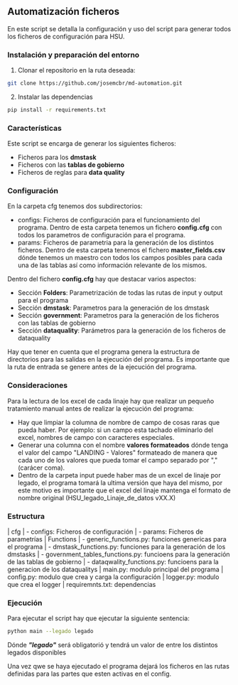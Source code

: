 ## Automatización ficheros

En este script se detalla la configuración y uso del script para generar todos los ficheros de configuración para HSU.

### Instalación y preparación del entorno

1. Clonar el repositorio en la ruta deseada:

```bash
git clone https://github.com/josemcbr/md-automation.git
```

2. Instalar las dependencias

```bash
pip install -r requirements.txt
```

### Características

Este script se encarga de generar los siguientes ficheros:
- Ficheros para los **dmstask**
- Ficheros con las **tablas de gobierno**
- Ficheros de reglas para **data quality**

### Configuración

En la carpeta cfg tenemos dos subdirectorios:
- configs: Ficheros de configuración para el funcionamiento del programa. Dentro de esta carpeta tenemos un fichero **config.cfg** con todos los parametros de configuración para el programa.
- params: Ficheros de parametria para la generación de los distintos ficheros. Dentro de esta carpeta tenemos el fichero **master_fields.csv** dónde tenemos un maestro con todos los campos posibles para cada una de las tablas así como información relevante de los mismos.

Dentro del fichero **config.cfg** hay que destacar varios aspectos:
- Sección **Folders**: Parametrización de todas las rutas de input y output para el programa
- Sección **dmstask**: Parametros para la generación de los dmstask
- Sección **government**: Parametros para la generación de los ficheros con las tablas de gobierno
- Sección **dataquality**: Parámetros para la generación de los ficheros de dataquality

Hay que tener en cuenta que el programa genera la estructura de directorios para las salidas en la ejecución del programa. Es importante que la ruta de entrada se genere antes de la ejecución del programa.

### Consideraciones

Para la lectura de los excel de cada linaje hay que realizar un pequeño tratamiento manual antes de realizar la ejecución del programa:
- Hay que limpiar la columna de nombre de campo de cosas raras que pueda haber. Por ejemplo: si un campo esta tachado eliminarlo del excel, nombres de campo con caracteres especiales.
- Generar una columna con el nombre **valores formateados** dónde tenga el valor del campo "LANDING - Valores" formateado de manera que cada uno de los valores que pueda tomar el campo separado por "," (carácer coma).
- Dentro de la carpeta input puede haber mas de un excel de linaje por legado, el programa tomará la ultima versión que haya del mismo, por este motivo es importante que el excel del linaje mantenga el formato de nombre original (HSU_legado_Linaje_de_datos vXX.X)

### Estructura
| cfg
| - configs: Ficheros de configuración
| - params: Ficheros de parametrías
| Functions
| - generic_functions.py: funciones genericas para el programa
| - dmstask_functions.py: funciones para la generación de los dmstasks
| - government_tables_functions.py: funcioens para la generación de las tablas de gobierno
| - dataqwality_functions.py: funcioens para la generacion de los dataqualitys
| main.py: modulo principal del programa
| config.py: modulo que crea y carga la configuración
| logger.py: modulo que crea el logger
| requiremnts.txt: dependencias

### Ejecución

Para ejecutar el script hay que ejecutar la siguiente sentencia:

```bash
python main --legado legado
```

Dónde ***"legado"*** será obligatorió y tendrá un valor de entre los distintos legados disponibles

Una vez qwe se haya ejecutado el programa dejará los ficheros en las rutas definidas para las partes que esten activas en el config.
